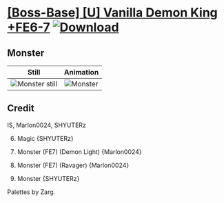 # [\[Boss-Base\] \[U\] Vanilla Demon King +FE6-7](./) [![Download](https://img.shields.io/badge/Download--red?style=social&logo=github)](https://minhaskamal.github.io/DownGit/#/home?url=https://github.com/Klokinator/FE-Repo/tree/main/Battle%20Animations%2FMonsters%20-%20Dragons%20and%20Special%2F%5BBoss-Base%5D%20%5BU%5D%20Vanilla%20Demon%20King%20%2BFE6-7%2F8.%20Monster)

## Monster

| Still | Animation |
| :---: | :-------: |
| ![Monster still](./Monster_000.png) | ![Monster](./Monster.gif) |

## Credit

IS, Marlon0024, SHYUTERz

6. Magic {SHYUTERz}

8. Monster (FE7) (Demon Light) {Marlon0024}

8. Monster (FE7) (Ravager) {Marlon0024}

8. Monster {SHYUTERz}

Palettes by Zarg.
